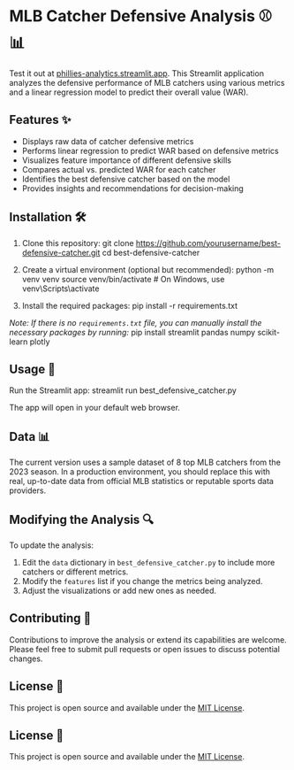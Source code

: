 # MLB Catcher Defensive Analysis ⚾📊

Test it out at [phillies-analytics.streamlit.app](https://phillies-analytics.streamlit.app). This Streamlit application analyzes the defensive performance of MLB catchers using various metrics and a linear regression model to predict their overall value (WAR).

## Features ✨

- Displays raw data of catcher defensive metrics
- Performs linear regression to predict WAR based on defensive metrics
- Visualizes feature importance of different defensive skills
- Compares actual vs. predicted WAR for each catcher
- Identifies the best defensive catcher based on the model
- Provides insights and recommendations for decision-making

## Installation 🛠️

1. Clone this repository:
git clone https://github.com/yourusername/best-defensive-catcher.git
cd best-defensive-catcher


2. Create a virtual environment (optional but recommended):
python -m venv venv
source venv/bin/activate # On Windows, use venv\Scripts\activate


3. Install the required packages:
pip install -r requirements.txt


*Note: If there is no `requirements.txt` file, you can manually install the necessary packages by running:*
pip install streamlit pandas numpy scikit-learn plotly


## Usage 🎯

Run the Streamlit app:
streamlit run best_defensive_catcher.py


The app will open in your default web browser.

## Data 📊

The current version uses a sample dataset of 8 top MLB catchers from the 2023 season. In a production environment, you should replace this with real, up-to-date data from official MLB statistics or reputable sports data providers.

## Modifying the Analysis 🔍

To update the analysis:

1. Edit the `data` dictionary in `best_defensive_catcher.py` to include more catchers or different metrics.
2. Modify the `features` list if you change the metrics being analyzed.
3. Adjust the visualizations or add new ones as needed.

## Contributing 🤝

Contributions to improve the analysis or extend its capabilities are welcome. Please feel free to submit pull requests or open issues to discuss potential changes.

## License 📜

This project is open source and available under the [MIT License](LICENSE).

## License 📜

This project is open source and available under the [MIT License](LICENSE).
